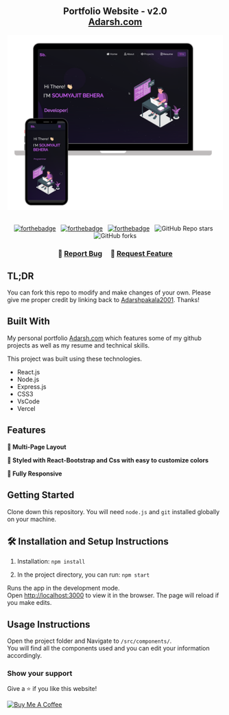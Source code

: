 <h2 align="center">
  Portfolio Website - v2.0<br/>
  <a href="https://www.adarsh.world/" target="_blank">Adarsh.com</a>
</h2>
<div align="center">
  <img alt="Demo" src="./Images/readme-img1.png" />
</div>

<br/>

<center>

[![forthebadge](https://forthebadge.com/images/badges/built-with-love.svg)](https://forthebadge.com) &nbsp;
[![forthebadge](https://forthebadge.com/images/badges/made-with-javascript.svg)](https://forthebadge.com) &nbsp;
[![forthebadge](https://forthebadge.com/images/badges/open-source.svg)](https://forthebadge.com) &nbsp;
![GitHub Repo stars](https://img.shields.io/github/stars/Adarshpakala2001/Portfolio?color=red&logo=github&style=for-the-badge) &nbsp;
![GitHub forks](https://img.shields.io/github/forks/Adarshpakala2001/Portfolio?color=red&logo=github&style=for-the-badge)

</center>

<h3 align="center">
    🔹
    <a href="https://github.com/Adarshpakala2001/Portfolio/issues">Report Bug</a> &nbsp; &nbsp;
    🔹
    <a href="https://github.com/Adarshpakala2001/Portfolio/issues">Request Feature</a>
</h3>

## TL;DR

You can fork this repo to modify and make changes of your own. Please give me proper credit by linking back to [Adarshpakala2001](https://github.com/Adarshpakala2001/Portfolio). Thanks!

## Built With

My personal portfolio <a href="https://www.adarsh.world/" target="_blank">Adarsh.com</a> which features some of my github projects as well as my resume and technical skills.<br/>

This project was built using these technologies.

- React.js
- Node.js
- Express.js
- CSS3
- VsCode
- Vercel

## Features

**📖 Multi-Page Layout**

**🎨 Styled with React-Bootstrap and Css with easy to customize colors**

**📱 Fully Responsive**

## Getting Started

Clone down this repository. You will need `node.js` and `git` installed globally on your machine.

## 🛠 Installation and Setup Instructions

1. Installation: `npm install`

2. In the project directory, you can run: `npm start`

Runs the app in the development mode.\
Open [http://localhost:3000](http://localhost:3000) to view it in the browser.
The page will reload if you make edits.

## Usage Instructions

Open the project folder and Navigate to `/src/components/`.<br/>
You will find all the components used and you can edit your information accordingly.

### Show your support

Give a ⭐ if you like this website!

<a href="https://buymeacoffee.com/adarshpakala" target="_blank"><img src="https://cdn.buymeacoffee.com/buttons/v2/default-violet.png" alt="Buy Me A Coffee" height= "60px" width= "217px" ></a>
